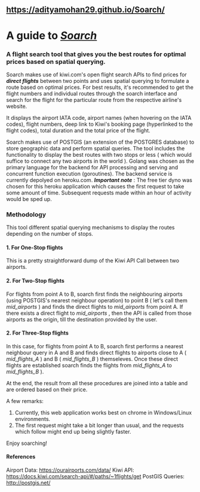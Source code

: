 ## https://adityamohan29.github.io/Soarch/


# A guide to [_Soarch_ ]( https://adityamohan29.github.io/Soarch/)

### A flight search tool that gives you the best routes for optimal prices based on spatial querying. 

Soarch makes use of kiwi.com's open flight search APIs to find prices for **_direct flights_** between two points and uses spatial querying to formulate a route based on optimal prices. For best results, it's recommended to get the flight numbers and individual routes through the soarch interface and search for the flight for the particular route from the respective airline's website.

It displays the airport IATA code, airport names (when hovering on the IATA codes), flight numbers, deep link to Kiwi's booking page (hyperlinked to the flight codes), total duration and the total price of the flight.

Soarch makes use of POSTGIS (an extension of the POSTGRES database) to store geographic data and perform spatial queries. The tool includes the functionality to display the best routes with two stops or less ( which would suffice to connect any two airports in the world ). Golang was chosen as the primary language for the backend for API processing and serving and concurrent function execution (goroutines). The backend service is currently depolyed on heroku.com. **_Important note_** : The free tier dyno was chosen for this heroku application which causes the first request to take some amount of time. Subsequent requests made within an hour of activity would be sped up.


### Methodology

This tool different spatial querying mechanisms to display the routes depending on the number of stops. 
#### 1. For One-Stop flights

This is a pretty straightforward dump of the Kiwi API Call between two airports. 


#### 2. For Two-Stop flights

For flights from point A to B, soarch first finds the neighbouring airports (using POSTGIS's nearest neighbour operation)  to point B ( let's call them _mid_airports_ ) and finds the direct flights to _mid_airports_ from point A. If there exists a direct flight to _mid_airports_ , then the API is called from those airports as the origin, till the destination provided by the user.


#### 2. For Three-Stop flights


In this case, for flights from point A to B, soarch first performs a nearest neighbour query in A and B and finds direct flights to airports close to A ( _mid_flights_A_ ) and B ( _mid_flights_B_ ) themseleves. Once these direct flights are established soarch finds the flights from _mid_flights_A_ to _mid_flights_B_ ).

At the end, the result from all these procedures are joined into a table and are ordered based on their price.


A few remarks:

 1. Currently, this web application works best on chrome in Windows/Linux environments.
 2. The first request might take a bit longer than usual, and the requests which follow might end up being slightly faster.


Enjoy soarching!


#### References

Airport Data: https://ourairports.com/data/
Kiwi API: https://docs.kiwi.com/search-api/#/paths/~1flights/get 
PostGIS Queries: http://postgis.net/

